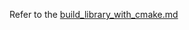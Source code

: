 ﻿
Refer to the [build_library_with_cmake.md](<../doc/jp/html/reference/build_library_with_cmake.md>)
